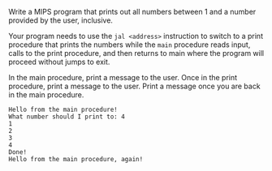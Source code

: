 Write a MIPS program that prints out all numbers between 1 and a number provided
by the user, inclusive.

Your program needs to use the `jal <address>` instruction to switch to a print
procedure that prints the numbers while the `main` procedure reads input, calls
to the print procedure, and then returns to main where the program will proceed
without jumps to exit.

In the main procedure, print a message to the user. Once in the print procedure,
print a message to the user. Print a message once you are back in the main
procedure.

```
Hello from the main procedure!
What number should I print to: 4
1
2
3
4
Done!
Hello from the main procedure, again!
```
